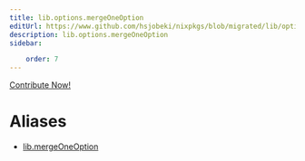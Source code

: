 ```yaml
---
title: lib.options.mergeOneOption
editUrl: https://www.github.com/hsjobeki/nixpkgs/blob/migrated/lib/options.nix#L247C36
description: lib.options.mergeOneOption
sidebar:

    order: 7
---
```


<a href="https://www.github.com/hsjobeki/nixpkgs/blob/migrated/lib/options.nix#L247C36">Contribute Now!</a>


# Aliases

- [lib.mergeOneOption](/nix-doc-comments/reference/lib/lib-mergeoneoption)


